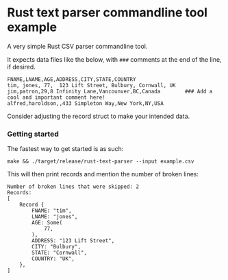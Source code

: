 # Rust text parser commandline tool example

A very simple Rust CSV parser commandline tool.

It expects data files like the below, with `###` comments at the end of the line, if desired.

```
FNAME,LNAME,AGE,ADDRESS,CITY,STATE,COUNTRY
tim, jones, 77,  123 Lift Street, Bulbury, Cornwall, UK
jim,patron,29,8 Infinity Lane,Vancounver,BC,Canada        ### Add a cool and important comment here!
alfred,haroldson,,433 Simpleton Way,New York,NY,USA
```

Consider adjusting the record struct to make your intended data.

### Getting started

The fastest way to get started is as such:

```
make && ./target/release/rust-text-parser --input example.csv
```

This will then print records and mention the number of broken lines:

```
Number of broken lines that were skipped: 2
Records:
[
    Record {
        FNAME: "tim",
        LNAME: "jones",
        AGE: Some(
            77,
        ),
        ADDRESS: "123 Lift Street",
        CITY: "Bulbury",
        STATE: "Cornwall",
        COUNTRY: "UK",
    },
]
```